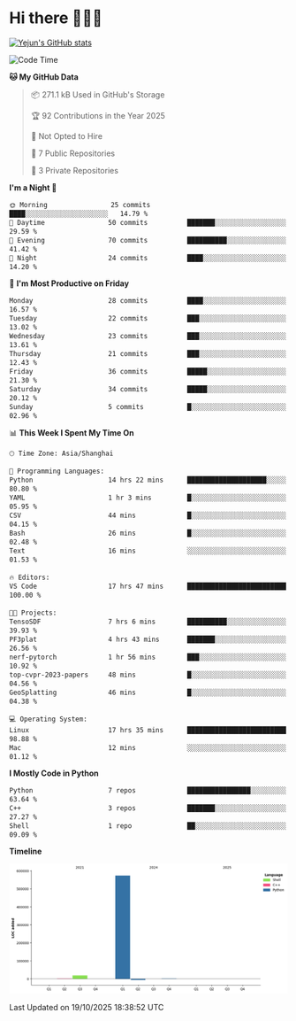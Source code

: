 # Hi there 👋👋👋


<!-- <img height="195px" src="https://github-readme-stats.vercel.app/api?username=yejun688&count_private=true&show_icons=true&hide_rank=true&title_color=0969da&bg_color=ffffff00&text_color=57606a&disable_animations=true"><img height="195px" src="https://github-readme-stats.vercel.app/api/top-langs?username=yejun688&layout=compact&title_color=0969da&bg_color=ffffff00&text_color=57606a"> -->

[![Yejun's GitHub stats](https://github-readme-stats.vercel.app/api?username=yejun688)](https://github.com/yejun688/github-readme-stats)

<!---
yejun688/yejun688 is a ✨ special ✨ repository because its `README.md` (this file) appears on your GitHub profile.
You can click the Preview link to take a look at your changes.
--->

<!--START_SECTION:waka-->
![Code Time](http://img.shields.io/badge/Code%20Time-1%2C748%20hrs%206%20mins-blue)

**🐱 My GitHub Data** 

> 📦 271.1 kB Used in GitHub's Storage 
 > 
> 🏆 92 Contributions in the Year 2025
 > 
> 🚫 Not Opted to Hire
 > 
> 📜 7 Public Repositories 
 > 
> 🔑 3 Private Repositories 
 > 
**I'm a Night 🦉** 

```text
🌞 Morning                25 commits          ████░░░░░░░░░░░░░░░░░░░░░   14.79 % 
🌆 Daytime                50 commits          ███████░░░░░░░░░░░░░░░░░░   29.59 % 
🌃 Evening                70 commits          ██████████░░░░░░░░░░░░░░░   41.42 % 
🌙 Night                  24 commits          ████░░░░░░░░░░░░░░░░░░░░░   14.20 % 
```
📅 **I'm Most Productive on Friday** 

```text
Monday                   28 commits          ████░░░░░░░░░░░░░░░░░░░░░   16.57 % 
Tuesday                  22 commits          ███░░░░░░░░░░░░░░░░░░░░░░   13.02 % 
Wednesday                23 commits          ███░░░░░░░░░░░░░░░░░░░░░░   13.61 % 
Thursday                 21 commits          ███░░░░░░░░░░░░░░░░░░░░░░   12.43 % 
Friday                   36 commits          █████░░░░░░░░░░░░░░░░░░░░   21.30 % 
Saturday                 34 commits          █████░░░░░░░░░░░░░░░░░░░░   20.12 % 
Sunday                   5 commits           █░░░░░░░░░░░░░░░░░░░░░░░░   02.96 % 
```


📊 **This Week I Spent My Time On** 

```text
🕑︎ Time Zone: Asia/Shanghai

💬 Programming Languages: 
Python                   14 hrs 22 mins      ████████████████████░░░░░   80.80 % 
YAML                     1 hr 3 mins         █░░░░░░░░░░░░░░░░░░░░░░░░   05.95 % 
CSV                      44 mins             █░░░░░░░░░░░░░░░░░░░░░░░░   04.15 % 
Bash                     26 mins             █░░░░░░░░░░░░░░░░░░░░░░░░   02.48 % 
Text                     16 mins             ░░░░░░░░░░░░░░░░░░░░░░░░░   01.53 % 

🔥 Editors: 
VS Code                  17 hrs 47 mins      █████████████████████████   100.00 % 

🐱‍💻 Projects: 
TensoSDF                 7 hrs 6 mins        ██████████░░░░░░░░░░░░░░░   39.93 % 
PF3plat                  4 hrs 43 mins       ███████░░░░░░░░░░░░░░░░░░   26.56 % 
nerf-pytorch             1 hr 56 mins        ███░░░░░░░░░░░░░░░░░░░░░░   10.92 % 
top-cvpr-2023-papers     48 mins             █░░░░░░░░░░░░░░░░░░░░░░░░   04.56 % 
GeoSplatting             46 mins             █░░░░░░░░░░░░░░░░░░░░░░░░   04.38 % 

💻 Operating System: 
Linux                    17 hrs 35 mins      █████████████████████████   98.88 % 
Mac                      12 mins             ░░░░░░░░░░░░░░░░░░░░░░░░░   01.12 % 
```

**I Mostly Code in Python** 

```text
Python                   7 repos             ████████████████░░░░░░░░░   63.64 % 
C++                      3 repos             ███████░░░░░░░░░░░░░░░░░░   27.27 % 
Shell                    1 repo              ██░░░░░░░░░░░░░░░░░░░░░░░   09.09 % 
```



**Timeline**

![Lines of Code chart](https://raw.githubusercontent.com/yejun688/yejun688/main/assets/bar_graph.png)


 Last Updated on 19/10/2025 18:38:52 UTC
<!--END_SECTION:waka-->
